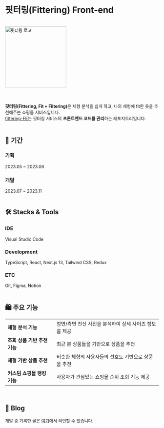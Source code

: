 # 핏터링(Fittering) Front-end

<br>
<img width="200" style="margin-bottom: 20px;" alt="핏터링 로고" src="https://github.com/YeolJyeongKong/fittering-FE/assets/94180099/9b5d0af2-331f-4606-8a5e-c452409e9bcf"><br>
<br>

<b>핏터링(Fittering, Fit + Filtering)</b>은 체형 분석을 쉽게 하고, 나의 체형에 fit한 옷을 추천해주는 쇼핑몰 서비스입니다.<br>
[fittering-FE](https://github.com/YeolJyeongKong/fittering-FE)는 핏터링 서비스의 **프론트엔드 코드를 관리**하는 레포지토리입니다.  
<br>

## 📆 기간
### 기획
2023.05 ~ 2023.06
### 개발
2023.07 ~ 2023.11  
<br>

## 🛠️ Stacks & Tools
### IDE
Visual Studio Code

### Development
TypeScript, React, Next.js 13, Tailwind CSS, Redux

### ETC
Git, Figma, Notion  
<br>

## 🛍️ 주요 기능
<table>
  <tr>
    <td><b>체형 분석 기능</b></td>
    <td>정면/측면 전신 사진을 분석하여 상세 사이즈 정보를 제공</td>
  </tr>
  <tr>
    <td><b>조회 상품 기반 추천 기능</b></td>
    <td>최근 본 상품들을 기반으로 상품을 추천</td>
  </tr>
  <tr>
    <td><b>체형 기반 상품 추천</b></td>
    <td>비슷한 체형의 사용자들의 선호도 기반으로 상품을 추천</td>
  </tr>
  <tr>
    <td><b>커스텀 쇼핑몰 랭킹 기능</b></td>
    <td>사용자가 관심있는 쇼핑몰 순위 조회 기능 제공</td>
  </tr>
</table>  
<br>

## 📑 Blog
개발 중 기록한 글은 [여기](https://velog.io/@thumbzzero/series/SWM-Fittering-%EA%B0%9C%EB%B0%9C-%EA%B8%B0%EB%A1%9D)에서 확인할 수 있습니다.